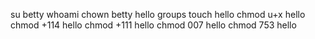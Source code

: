 su betty
whoami
chown betty hello
groups
touch hello
chmod u+x hello
chmod +114 hello
chmod +111 hello
chmod 007 hello
chmod 753 hello
